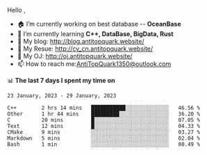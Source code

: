 
Hello , 

- 🏠 I’m currently working on best database -- **OceanBase**
- 🌱 I’m currently learning **C++, DataBase, BigData, Rust**
- 🔭 My blog:   http://blog.antitopquark.website/ 
- 👦 My Resue:  http://cv_cn.antitopquark.website/
- 🚉 My OJ:     http://oj.antitopquark.website/
- 📫 How to reach me:AntiTopQuark1350@outlook.com


📊 **The last 7 days I spent my time on** 

<!--START_SECTION:waka-->
```text
23 January, 2023 - 29 January, 2023

C++        2 hrs 14 mins   ███████████░░░░░░░░░░░░░░   46.56 % 
Other      1 hr 44 mins    █████████░░░░░░░░░░░░░░░░   36.20 % 
C          20 mins         █░░░░░░░░░░░░░░░░░░░░░░░░   07.05 % 
Text       12 mins         █░░░░░░░░░░░░░░░░░░░░░░░░   04.33 % 
CMake      9 mins          ░░░░░░░░░░░░░░░░░░░░░░░░░   03.27 % 
Markdown   5 mins          ░░░░░░░░░░░░░░░░░░░░░░░░░   02.04 % 
Bash       1 min           ░░░░░░░░░░░░░░░░░░░░░░░░░   00.49 %
```
<!--END_SECTION:waka-->


